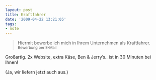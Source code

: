 ```yaml
---
layout: post
title: Kraftfahrer
date: '2009-04-22 13:21:05'
tags:
- note
---
```



> Hiermit bewerbe ich mich in Ihrem Unternehmen als Kraftfahrer.  
> <small>Bewerbung per E-Mail</small>

Großartig. 2x Website, extra Käse, Ben & Jerry’s.. ist in 30 Minuten bei Ihnen!

(Ja, wir liefern jetzt auch aus.)


